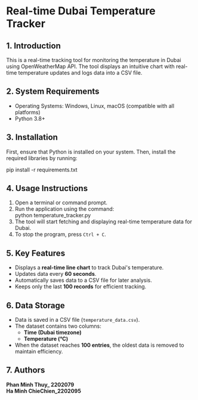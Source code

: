 # **Real-time Dubai Temperature Tracker**

## **1\. Introduction**

This is a real-time tracking tool for monitoring the temperature in Dubai using OpenWeatherMap API. The tool displays an intuitive chart with real-time temperature updates and logs data into a CSV file.

## **2\. System Requirements**

* Operating Systems: Windows, Linux, macOS (compatible with all platforms)  
* Python 3.8+

## **3\. Installation**

First, ensure that Python is installed on your system. Then, install the required libraries by running:

pip install \-r requirements.txt

## **4\. Usage Instructions**

1. Open a terminal or command prompt.  
2. Run the application using the command:  
   python temperature\_tracker.py  
3. The tool will start fetching and displaying real-time temperature data for Dubai.  
4. To stop the program, press `Ctrl + C`.

## **5\. Key Features**

* Displays a **real-time line chart** to track Dubai's temperature.  
* Updates data every **60 seconds**.  
* Automatically saves data to a CSV file for later analysis.  
* Keeps only the last **100 records** for efficient tracking.

## **6\. Data Storage**

* Data is saved in a CSV file (`temperature_data.csv`).  
* The dataset contains two columns:  
  * **Time (Dubai timezone)**  
  * **Temperature (°C)**  
* When the dataset reaches **100 entries**, the oldest data is removed to maintain efficiency.

## **7\. Authors**

**Phan Minh Thuy\_ 2202079**  
**Ha Minh ChieChien\_2202095**


